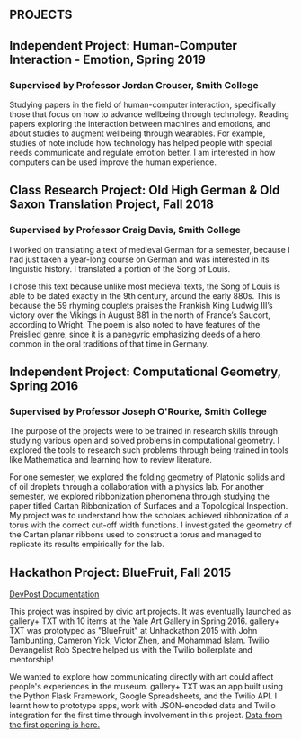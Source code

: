 ## PROJECTS

## Independent Project: Human-Computer Interaction - Emotion, Spring 2019
### Supervised by Professor Jordan Crouser, Smith College
Studying papers in the field of human-computer interaction, specifically those that focus on how to advance wellbeing through technology. Reading papers exploring the interaction between machines and emotions, and about studies to augment wellbeing through wearables. For example, studies of note include how technology has helped people with special needs communicate and regulate emotion better. I am interested in how computers can be used improve the human experience.

## Class Research Project: Old High German & Old Saxon Translation Project, Fall 2018
### Supervised by Professor Craig Davis, Smith College
I worked on translating a text of medieval German for a semester, because I had just taken a year-long course on German and was interested in its linguistic history. I translated a portion of the Song of Louis. 

I chose this text because unlike most medieval texts, the Song of Louis is able to be dated exactly in the 9th century, around the early 880s. This is because the 59 rhyming couplets praises the Frankish King Ludwig III’s victory over the Vikings in August 881 in the north of France’s Saucort, according to Wright. The poem is also noted to have features of the Preislied genre, since it is a panegyric emphasizing deeds of a hero, common in the oral traditions of that time in Germany. 

## Independent Project: Computational Geometry, Spring 2016
### Supervised by Professor Joseph O'Rourke, Smith College
The purpose of the projects were to be trained in research skills through studying various open and solved problems in computational geometry. I explored the tools to research such problems through being trained in tools like Mathematica and learning how to review literature. 

For one semester, we explored the folding geometry of Platonic solids and of oil droplets through a collaboration with a physics lab. For another semester, we explored ribbonization phenomena through studying the paper titled Cartan Ribbonization of Surfaces and a Topological Inspection. My project was to understand how the scholars achieved ribbonization of a torus with the correct cut-off width functions. I investigated the geometry of the Cartan planar ribbons used to construct a torus and managed to replicate its results empirically for the lab. 

## Hackathon Project: BlueFruit, Fall 2015
[DevPost Documentation](https://devpost.com/software/bluefruit) 

This project was inspired by civic art projects. It was eventually launched as gallery+ TXT with 10 items at the Yale Art Gallery in Spring 2016. gallery+ TXT was prototyped as "BlueFruit" at Unhackathon 2015 with John Tambunting, Cameron Yick, Victor Zhen, and Mohammad Islam. Twilio Devangelist Rob Spectre helped us with the Twilio boilerplate and mentorship! 

We wanted to explore how communicating directly with art could affect people's experiences in the museum. gallery+ TXT was an app built using the Python Flask Framework, Google Spreadsheets, and the Twilio API. I learnt how to prototype apps, work with JSON-encoded data and Twilio integration for the first time through involvement in this project. [Data from the first opening is here.](https://public.tableau.com/profile/cameron.yick#!/vizhome/textplus_analysis/TextPlusStory)

